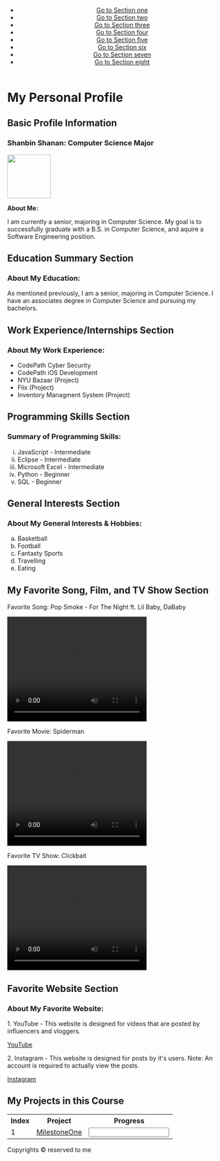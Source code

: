 
<html lang="en">
  <head>
    <meta charset="UTF-8">
    <meta http-equiv="X-UA-Compatible" content="IE=edge">
    <meta name="viewport" content="width=device-width, initial-scale=1.0">
   
  </head>
  <body>
    <header>
      <!-- navigation / menu section  -->
      <nav>
        <!-- menu/ unordered list -->
        <ul>
          <!-- list item / menu links -->
          <li>
            <a href="#section_one">Go to Section one </a>
          </li>
          <li>
            <a href="#section_two">Go to Section two </a>
          </li>
          <li>
            <a href="#section_three">Go to Section three </a>
          </li>
          <li>
            <a href="#section_four">Go to Section four </a>
          </li>
          <li>
            <a href="#section_five">Go to Section five </a>
          </li>
          <li>
            <a href="#section_six">Go to Section six </a>
          </li>
          <li>
            <a href="#section_seven">Go to Section seven </a>
          </li>
          <li>
            <a href="#section_eight">Go to Section eight </a>
          </li>
        </ul>
      </nav>
    </header>
    <main>
      <h1>My Personal Profile</h1>
      <!-- First section -->
      <div id="section_one">
        <!-- h2 heading -->
        <h2>Basic Profile Information</h2>
        <h3>Shanbin Shanan: <span>Computer Science</span> Major </h3>
        <!-- image -->
        <img src=height="100" width="100">
        <!--paragraph text  -->
        <p>
          <strong> About Me:</strong>
        </p>I am currently a senior, majoring in Computer Science. My goal is to successfully graduate with a B.S. in Computer Science, and aquire a Software Engineering position.
        <!-- clear float set for image  -->
        <div class="clear"></div>
      </div>
      <!-- Second section -->
      <div id="section_two">
        <h2>Education Summary Section</h2>
        <h3>About My Education:</h3>
        <p>As mentioned previously, I am a senior, majoring in Computer Science. I have an associates degree in Computer Science and pursuing my bachelors. </p>
        <!-- Third section -->
        <div id="section_three">
          <h2>Work Experience/Internships Section</h2>
          <h3>About My Work Experience:</h3>
          <!-- unordered (Bulleted) list -->
          <ul>
            <!-- list items -->
            <li>CodePath Cyber Security</li>
            <li>CodePath iOS Development</li>
            <li>NYU Bazaar (Project)</li>
            <li>Flix (Project)</li>
            <li>Inventory Managment System (Project)</li>
          </ul>
        </div>
        <!-- Fourth section -->
        <div id="section_four">
          <h2>Programming Skills Section</h2>
          <h3>Summary of Programming Skills:</h3>
          <!-- ordered (i Numbered) list -->
          <ol type="i">
            <!-- list items -->
            <li>JavaScript - Intermediate </li>
            <li>Eclipse - Intermediate </li>
            <li>Microsoft Excel - Intermediate </li>
            <li>Python - Beginner </li>
            <li>SQL - Beginner </li>
          </ol>
        </div>
        <!-- Fifth section -->
        <div id="section_five">
          <h2>General Interests Section</h2>
          <h3>About My General Interests & Hobbies:</h3>
          <!-- ordered ("a" Numbered) list -->
          <ol type="a">
            <!-- list items -->
            <li>Basketball</li>
            <li>Football</li>
            <li>Fantasty Sports</li>
            <li>Travelling</li>
            <li>Eating</li>
          </ol>
        </div>
        <!-- Sixth section -->
        <div id="section_six">
          <h2>My Favorite Song, Film, and TV Show Section</h2>
          <p>Favorite Song: Pop Smoke - For The Night ft. Lil Baby, DaBaby </p>
          <video width="320" height="240" autoplay controls>
            <source src=movie.mp4 type="video/mp4">
          </video>
          <br>
          <p>Favorite Movie: Spiderman </p>
          <video width="320" height="240" autoplay controls>
            <source src="movie.mp4" type="video/mp4">
          </video>
          <br>
          <p>Favorite TV Show: Clickbait </p>
          <video width="320" height="240" autoplay controls>
            <source src="movie.mp4" type="video/mp4">
          </video>
          <br>
        </div>
        <!-- Seventh  section -->
        <div id="section_seven">
          <h2>Favorite Website Section</h2>
          <h3>About My Favorite Website:</h3>
          <p>1. YouTube - This website is designed for videos that are posted by influencers and vloggers. </p>
          <!-- link below, target="_blank" opens link in new browser tab -->
          <a href=https://www.youtube.com target="_blank">YouTube</a>
          <br>
          <p>2. Instagram - This website is designed for posts by it's users. Note: An account is required to actually view the posts. </p>
          <!-- link below, target="_blank" opens link in new browser tab -->
          <a href=https://www.instagram.com target="_blank">Instagram</a>
        </div>
        <!-- Eighth  section -->
        <div id="section_eight">
          <h2>My Projects in this Course </h2>
          <!-- form -->
          <form action="">
            <!-- table -->
            <table>
              <!-- row -->
              <tr>
                <!-- header cells -->
                <th>Index</th>
                <th>Project</th>
                <th>Progress</th>
              </tr>
              <tr>
                <!-- data cells -->
                <td>1</td>
                <td>
                  <a href=https://github.com/shanbinshanan18/MilestoneOne.git target="_blank">MilestoneOne</a>
                <td>
                  <input type="text" name="" id="">
              </tr>
            </table>
          </form>
        </div>
        <!-- footer -->
        <footer>
          <p>Copyrights &copy; reserved to me</p>
